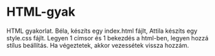 # HTML-gyak
HTML gyakorlat. Béla, készíts egy index.html fájlt, Attila készíts egy style.css fájlt. Legyen 1 címsor és 1 bekezdés a html-ben, legyen hozzá stílus beállítás. Ha végeztetek, akkor vezessétek vissza hozzám.
